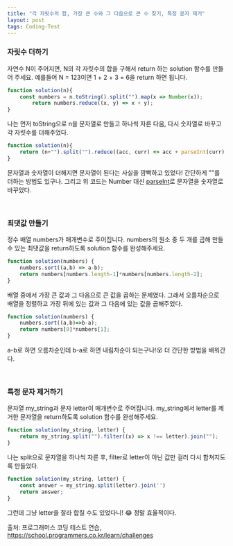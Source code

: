 ```yaml
---
title: "각 자릿수의 합, 가장 큰 수와 그 다음으로 큰 수 찾기, 특정 문자 제거"
layout: post
tags: Coding-Test
---
```


### 자릿수 더하기
자연수 N이 주어지면, N의 각 자릿수의 합을 구해서 return 하는 solution 함수를 만들어 주세요.
예를들어 N = 123이면 1 + 2 + 3 = 6을 return 하면 됩니다.










```jsx
function solution(n){
    const numbers = n.toString().split("").map(x => Number(x));
        return numbers.reduce((x, y) => x + y);  
}
```
나는 먼저 toString으로 n을 문자열로 만들고 하나씩 자른 다음, 다시 숫자열로 바꾸고 각 자릿수를 더해주었다.

```jsx
function solution(n){
    return (n+"").split("").reduce((acc, curr) => acc + parseInt(curr), 0)
}
```
문자열과 숫자열이 더해지면 문자열이 된다는 사실을 깜빡하고 있었다! 간단하게 ""를 더하는 방법도 있구나.
그리고 위 코드는 Number 대신 <a href="https://developer.mozilla.org/en-US/docs/Web/JavaScript/Reference/Global_Objects/parseInt">parseInt</a>로 문자열을 숫자열로 바꾸었다.

<br>

### 최댓값 만들기
정수 배열 numbers가 매개변수로 주어집니다. numbers의 원소 중 두 개를 곱해 만들 수 있는 최댓값을 return하도록 solution 함수를 완성해주세요.

```jsx
function solution(numbers) {
    numbers.sort((a,b) => a-b);
    return numbers[numbers.length-1]*numbers[numbers.length-2];
}
```
배열 중에서 가장 큰 값과 그 다음으로 큰 값을 곱하는 문제였다. 
그래서 오름차순으로 배열을 정렬하고 가장 뒤에 있는 값과 그 다음에 있는 값을 곱해주었다.

```jsx
function solution(numbers) {
    numbers.sort((a,b)=>b-a);
    return numbers[0]*numbers[1];
}
```
a-b로 하면 오름차순인데 b-a로 하면 내림차순이 되는구나!😮 더 간단한 방법을 배워간다.

<br>

### 특정 문자 제거하기
문자열 my_string과 문자 letter이 매개변수로 주어집니다. my_string에서 letter를 제거한 문자열을 return하도록 solution 함수를 완성해주세요.

```jsx
function solution(my_string, letter) {
    return my_string.split("").filter((x) => x !== letter).join("");
}
```
나는 split으로 문자열을 하나씩 자른 후, filter로 letter이 아닌 값만 걸러 다시 합쳐지도록 만들었다.

```jsx
function solution(my_string, letter) {
    const answer = my_string.split(letter).join('')
    return answer;
}
```
그런데 그냥 letter을 잘라 합칠 수도 있었다니! 😂 정말 효율적이다.


출처: 프로그래머스 코딩 테스트 연습, https://school.programmers.co.kr/learn/challenges
<br>
<br>
